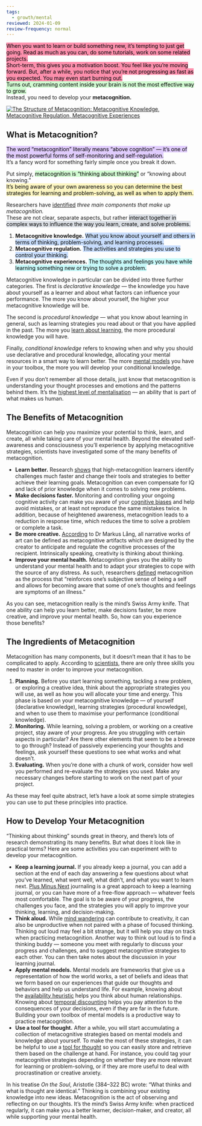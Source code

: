 ```yaml
---
tags:
  - growth/mental
reviewed: 2024-01-09
review-frequency: normal
---
```

<mark style="background: #FF5582A6;">When you want to learn or build something new, it’s tempting to just get going. Read as much as you can, do some tutorials, work on some related projects.  
Short-term, this gives you a motivation boost. You feel like you’re moving forward. But, after a while, you notice that you’re not progressing as fast as you expected. You may even start burning out. </mark>  
<mark style="background: #BBFABBA6;">Turns out, cramming content inside your brain is not the most effective way to grow.</mark>  
Instead, you need to develop your **metacognition.**

[![The Structure of Metacognition: Metacognitive Knowledge, Metacognitive Regulation, Metacognitive Experiences](https://nesslabs.com/wp-content/uploads/2022/09/metacognition-structure-graph-1-1024x512.png)](https://nesslabs.com/wp-content/uploads/2022/09/metacognition-structure-graph-1.png)

## What is Metacognition?

<mark style="background: #D2B3FFA6;">The word “metacognition” literally means “above cognition” — it’s one of the most powerful forms of self-monitoring and self-regulation.</mark>  
It’s a fancy word for something fairly simple once you break it down.

Put simply, <mark style="background: #BBFABBA6;">metacognition is “thinking about thinking”</mark> or “knowing about knowing.”  
<mark style="background: #FFF3A3A6;">It’s being aware of your own awareness so you can determine the best strategies for learning and problem-solving, as well as when to apply them.</mark>

Researchers have [identified](https://psycnet.apa.org/record/1980-09388-001) _three main components that make up metacognition._  
These are not clear, separate aspects, but rather <mark style="background: #CACFD9A6;">interact together in complex ways to influence the way you learn, create, and solve problems. </mark>

1. **Metacognitive knowledge.** <mark style="background: #ADCCFFA6;">What you know about yourself and others in terms of thinking, problem-solving, and learning processes.</mark>
2. **Metacognitive regulation.** <mark style="background: #ADCCFFA6;">The activities and strategies you use to control your thinking.</mark>
3. **Metacognitive experiences.** <mark style="background: #ABF7F7A6;">The thoughts and feelings you have while learning something new or trying to solve a problem.</mark>

Metacognitive knowledge in particular can be divided into three further categories. The first is _declarative knowledge_ — the knowledge you have about yourself as a learner and about what factors can influence your performance. The more you know about yourself, the higher your metacognitive knowledge will be.

The second is _procedural knowledge_ — what you know about learning in general, such as learning strategies you read about or that you have applied in the past. The more you [learn about learning](https://nesslabs.com/learning-how-to-learn), the more procedural knowledge you will have.

Finally, _conditional knowledge_ refers to knowing when and why you should use declarative and procedural knowledge, allocating your mental resources in a smart way to learn better. The more [mental models](https://nesslabs.com/mental-models) you have in your toolbox, the more you will develop your conditional knowledge.

Even if you don’t remember all those details, just know that metacognition is understanding your thought processes and emotions and the patterns behind them. It’s the [highest level of mentalisation](https://nesslabs.com/evolution-of-consciousness) — an ability that is part of what makes us human.

## The Benefits of Metacognition

Metacognition can help you maximize your potential to think, learn, and create, all while taking care of your mental health. Beyond the elevated self-awareness and consciousness you’ll experience by applying metacognitive strategies, scientists have investigated some of the many benefits of metacognition.

- **Learn better.** Research [shows](https://doi.org/10.1037/0022-0663.82.2.306) that high-metacognition learners identify challenges much faster and change their tools and strategies to better achieve their learning goals. Metacognition can even compensate for IQ and lack of prior knowledge when it comes to solving new problems.
- **Make decisions faster.** Monitoring and controlling your ongoing cognitive activity can make you aware of your [cognitive biases](https://nesslabs.com/tag/cognitive-biases) and help avoid mistakes, or at least not reproduce the same mistakes twice. In addition, because of heightened awareness, metacognition leads to a reduction in response time, which reduces the time to solve a problem or complete a task.
- **Be more creative.** [According](http://www.mlang.name/metakognitio.html) to Dr Markus Lång, all narrative works of art can be defined as metacognitive artifacts which are designed by the creator to anticipate and regulate the cognitive processes of the recipient. Intrinsically speaking, creativity is thinking about thinking.
- **Improve your mental health.** Metacognition gives you the ability to understand your mental health and to adapt your strategies to cope with the source of any distress. As such, researchers [defined](https://www.sciencedirect.com/science/article/abs/pii/S0010440X10000982?via%3Dihub) metacognition as the process that “reinforces one’s subjective sense of being a self and allows for becoming aware that some of one’s thoughts and feelings are symptoms of an illness.”

As you can see, metacognition really is the mind’s Swiss Army knife. That one ability can help you learn better, make decisions faster, be more creative, and improve your mental health. So, how can you experience those benefits?

## The Ingredients of Metacognition

Metacognition has many components, but it doesn’t mean that it has to be complicated to apply. According to [scientists](https://link.springer.com/article/10.1023/A:1003044231033), there are only three skills you need to master in order to improve your metacognition.

1. **Planning.** Before you start learning something, tackling a new problem, or exploring a creative idea, think about the appropriate strategies you will use, as well as how you will allocate your time and energy. This phase is based on your metacognitive knowledge — of yourself (declarative knowledge), learning strategies (procedural knowledge), and when to use them to maximise your performance (conditional knowledge).
2. **Monitoring.** While learning, solving a problem, or working on a creative project, stay aware of your progress. Are you struggling with certain aspects in particular? Are there other elements that seem to be a breeze to go through? Instead of passively experiencing your thoughts and feelings, ask yourself these questions to see what works and what doesn’t.
3. **Evaluating.** When you’re done with a chunk of work, consider how well you performed and re-evaluate the strategies you used. Make any necessary changes before starting to work on the next part of your project.

As these may feel quite abstract, let’s have a look at some simple strategies you can use to put these principles into practice.

## How to Develop Your Metacognition

“Thinking about thinking” sounds great in theory, and there’s lots of research demonstrating its many benefits. But what does it look like in practical terms? Here are some activities you can experiment with to develop your metacognition.

- **Keep a learning journal.** If you already keep a journal, you can add a section at the end of each day answering a few questions about what you’ve learned, what went well, what didn’t, and what you want to learn next. [Plus Minus Next](https://nesslabs.com/plus-minus-next) journaling is a great approach to keep a learning journal, or you can have more of a free-flow approach — whatever feels most comfortable. The goal is to be aware of your progress, the challenges you face, and the strategies you will apply to improve your thinking, learning, and decision-making.
- **Think aloud.** While [mind wandering](https://nesslabs.com/mind-wandering) can contribute to creativity, it can also be unproductive when not paired with a phase of focused thinking. Thinking out loud may feel a bit strange, but it will help you stay on track when practicing metacognition. Another way to think out loud is to find a thinking buddy — someone you meet with regularly to discuss your progress and challenges, and to suggest metacognitive strategies to each other. You can then take notes about the discussion in your learning journal.
- **Apply mental models.** Mental models are frameworks that give us a representation of how the world works, a set of beliefs and ideas that we form based on our experiences that guide our thoughts and behaviors and help us understand life. For example, knowing about the [availability heuristic](https://nesslabs.com/availability-bias) helps you think about human relationships. Knowing about [temporal discounting](https://nesslabs.com/temporal-discounting) helps you pay attention to the consequences of your decisions, even if they are far in the future. Building your own toolbox of mental models is a productive way to practice metacognition.
- **Use a tool for thought.** After a while, you will start accumulating a collection of metacognitive strategies based on mental models and knowledge about yourself. To make the most of these strategies, it can be helpful to use a [tool for thought](https://nesslabs.com/topic/tools) so you can easily store and retrieve them based on the challenge at hand. For instance, you could tag your metacognitive strategies depending on whether they are more relevant for learning or problem-solving, or if they are more useful to deal with procrastination or creative anxiety.

In his treatise _On the Soul_, Aristotle (384–322 BC) wrote: “What thinks and what is thought are identical.” Thinking is combining your existing knowledge into new ideas. Metacognition is the act of observing and reflecting on our thoughts. It’s the mind’s Swiss Army knife: when practiced regularly, it can make you a better learner, decision-maker, and creator, all while supporting your mental health.